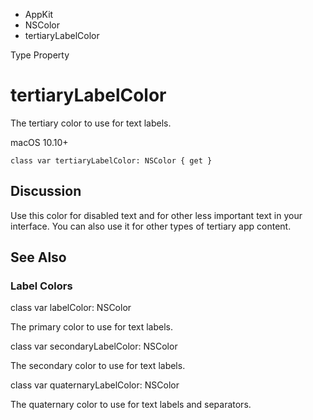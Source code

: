 

- AppKit
- NSColor
-  tertiaryLabelColor 

Type Property

# tertiaryLabelColor

The tertiary color to use for text labels.

macOS 10.10+

``` source
class var tertiaryLabelColor: NSColor { get }
```

## Discussion

Use this color for disabled text and for other less important text in your interface. You can also use it for other types of tertiary app content.

## See Also

### Label Colors

class var labelColor: NSColor

The primary color to use for text labels.

class var secondaryLabelColor: NSColor

The secondary color to use for text labels.

class var quaternaryLabelColor: NSColor

The quaternary color to use for text labels and separators.

